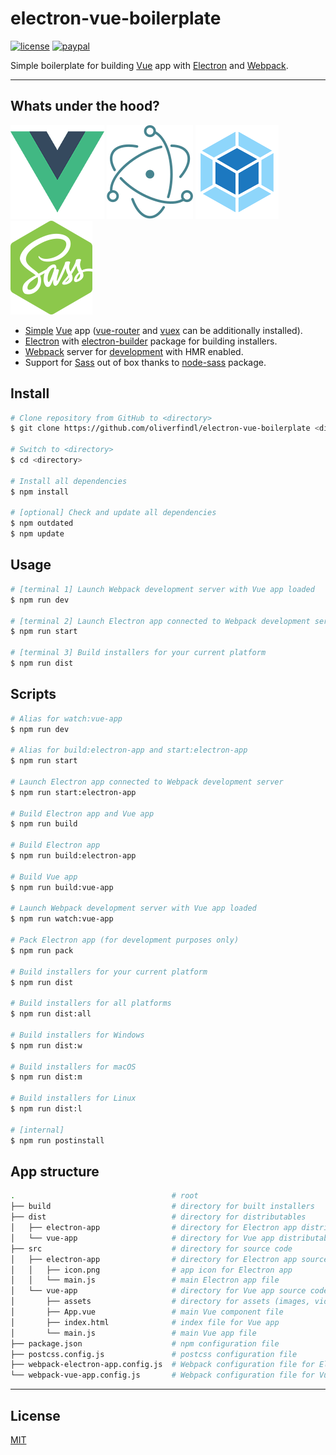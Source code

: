 # electron-vue-boilerplate

[![license](https://img.shields.io/github/license/oliverfindl/electron-vue-boilerplate.svg?style=flat)][mit]
[![paypal](https://img.shields.io/badge/donate-paypal-blue.svg?colorB=0070ba&style=flat)](https://paypal.me/oliverfindl)

Simple boilerplate for building [Vue](https://github.com/vuejs/vue) app with [Electron](https://github.com/electron/electron) and [Webpack](https://github.com/webpack/webpack).

---

## Whats under the hood?

[![vue](assets/vue.png)](https://github.com/vuejs/vue)
[![electron](assets/electron.png)](https://github.com/electron/electron)
[![webpack](assets/webpack.png)](https://github.com/webpack/webpack)
[![node-sass](assets/node-sass.png)](https://github.com/sass/node-sass)

- [Simple](https://github.com/vuejs-templates/webpack-simple) [Vue](https://github.com/vuejs/vue) app ([vue-router](https://github.com/vuejs/vue-router) and [vuex](https://github.com/vuejs/vuex) can be additionally installed).
- [Electron](https://github.com/electron/electron) with [electron-builder](https://github.com/electron-userland/electron-builder) package for building installers.
- [Webpack](https://github.com/webpack/webpack) server for [development](https://github.com/webpack/webpack-dev-server) with HMR enabled.
- Support for [Sass](https://github.com/sass/sass) out of box thanks to [node-sass](https://github.com/sass/node-sass) package.

## Install

```bash
# Clone repository from GitHub to <directory>
$ git clone https://github.com/oliverfindl/electron-vue-boilerplate <directory>

# Switch to <directory>
$ cd <directory>

# Install all dependencies
$ npm install

# [optional] Check and update all dependencies
$ npm outdated
$ npm update
```

## Usage

``` bash
# [terminal 1] Launch Webpack development server with Vue app loaded
$ npm run dev

# [terminal 2] Launch Electron app connected to Webpack development server
$ npm run start

# [terminal 3] Build installers for your current platform
$ npm run dist
```

## Scripts

```bash
# Alias for watch:vue-app
$ npm run dev

# Alias for build:electron-app and start:electron-app
$ npm run start

# Launch Electron app connected to Webpack development server
$ npm run start:electron-app

# Build Electron app and Vue app
$ npm run build

# Build Electron app
$ npm run build:electron-app

# Build Vue app
$ npm run build:vue-app

# Launch Webpack development server with Vue app loaded
$ npm run watch:vue-app

# Pack Electron app (for development purposes only)
$ npm run pack

# Build installers for your current platform
$ npm run dist

# Build installers for all platforms
$ npm run dist:all

# Build installers for Windows
$ npm run dist:w

# Build installers for macOS
$ npm run dist:m

# Build installers for Linux
$ npm run dist:l

# [internal]
$ npm run postinstall
```

## App structure

```bash
.                                   # root
├── build                           # directory for built installers
├── dist                            # directory for distributables
│   ├── electron-app                # directory for Electron app distributables
│   └── vue-app                     # directory for Vue app distributables
├── src                             # directory for source code
│   ├── electron-app                # directory for Electron app source code
│   │   ├── icon.png                # app icon for Electron app
│   │   └── main.js                 # main Electron app file
│   └── vue-app                     # directory for Vue app source code
│       ├── assets                  # directory for assets (images, video, audio, fonts, etc.)
│       ├── App.vue                 # main Vue component file
│       ├── index.html              # index file for Vue app
│       └── main.js                 # main Vue app file
├── package.json                    # npm configuration file
├── postcss.config.js               # postcss configuration file
├── webpack-electron-app.config.js  # Webpack configuration file for Electron app
└── webpack-vue-app.config.js       # Webpack configuration file for Vue app
```

---

## License

[MIT][mit]

[mit]: https://opensource.org/licenses/MIT
